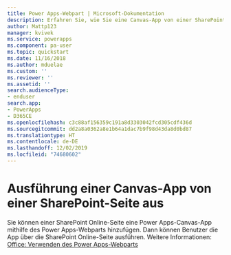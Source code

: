 ```yaml
---
title: Power Apps-Webpart | Microsoft-Dokumentation
description: Erfahren Sie, wie Sie eine Canvas-App von einer SharePoint-Seite aus ausführen.
author: Mattp123
manager: kvivek
ms.service: powerapps
ms.component: pa-user
ms.topic: quickstart
ms.date: 11/16/2018
ms.author: mduelae
ms.custom: ''
ms.reviewer: ''
ms.assetid: ''
search.audienceType:
- enduser
search.app:
- PowerApps
- D365CE
ms.openlocfilehash: c3c88af156359c191a8d3303042fcd305cdf436d
ms.sourcegitcommit: dd2a8a0362a8e1b64a1dac7b9f98d43da8d0bd87
ms.translationtype: HT
ms.contentlocale: de-DE
ms.lasthandoff: 12/02/2019
ms.locfileid: "74680602"
---
```

# <a name="run-a-canvas-app-from-a-sharepoint-page"></a>Ausführung einer Canvas-App von einer SharePoint-Seite aus

Sie können einer SharePoint Online-Seite eine Power Apps-Canvas-App mithilfe des Power Apps-Webparts hinzufügen. Dann können Benutzer die App über die SharePoint Online-Seite ausführen. Weitere Informationen: [Office: Verwenden des Power Apps-Webparts](https://support.office.com/article/use-the-powerapps-web-part-6285f05e-e441-408a-99d7-aa688195cd1c?ui=en-US&rs=en-US&ad=US)
